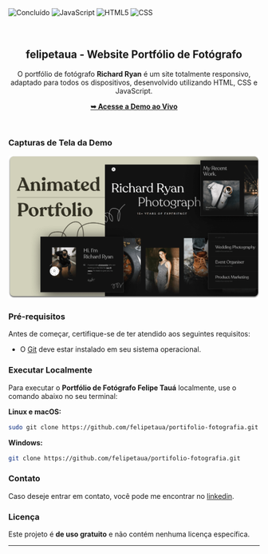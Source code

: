 <div style="display: inline; gap: 5px;">

<img alt="Concluído" src="https://img.shields.io/badge/%20Concluído-208f26?style=for-the-badge&logo=github&logoColor=white">
<img alt="JavaScript" src="https://img.shields.io/badge/JavaScript-323330?style=for-the-badge&logo=javascript&logoColor=F7DF1E">
<img alt="HTML5" src="https://img.shields.io/badge/HTML5-E34F26?style=for-the-badge&logo=html5&logoColor=white">
<img alt="CSS" src="https://img.shields.io/badge/CSS3-1572B6?style=for-the-badge&logo=css3&logoColor=white">

<div/>

<div align="center">

<br />
<br />

<h2 align="center"> felipetaua - Website Portfólio de Fotógrafo</h2>

O portfólio de fotógrafo **Richard Ryan** é um site totalmente responsivo, <br />adaptado para todos os dispositivos, desenvolvido utilizando HTML, CSS e JavaScript.

<a href="https://felipetaua.github.io/portifolio-fotografia/"><strong>➥ Acesse a Demo ao Vivo</strong></a>

</div>

<br />

### Capturas de Tela da Demo

![Demo Desktop Felipe Tauá](./assets/images/desktop.png "Demo Desktop")

### Pré-requisitos

Antes de começar, certifique-se de ter atendido aos seguintes requisitos:

* O [Git](https://git-scm.com/downloads "Baixar Git") deve estar instalado em seu sistema operacional.

### Executar Localmente

Para executar o **Portfólio de Fotógrafo Felipe Tauá** localmente, use o comando abaixo no seu terminal:

**Linux e macOS:**

```bash
sudo git clone https://github.com/felipetaua/portifolio-fotografia.git
```

**Windows:**

```bash
git clone https://github.com/felipetaua/portifolio-fotografia.git
```

### Contato

Caso deseje entrar em contato, você pode me encontrar no [linkedin](https://www.linkedin.com/in/felipetaua/).

### Licença

Este projeto é **de uso gratuito** e não contém nenhuma licença específica.

---
